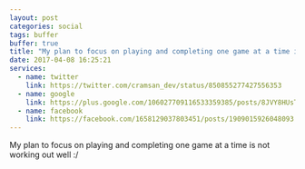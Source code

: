 ```yaml
---
layout: post
categories: social
tags: buffer
buffer: true
title: "My plan to focus on playing and completing one game at a time is not working out well :/"
date: 2017-04-08 16:25:21
services: 
  - name: twitter
    link: https://twitter.com/cramsan_dev/status/850855277427556353
  - name: google
    link: https://plus.google.com/106027709116533359385/posts/8JVY8HUsTg7
  - name: facebook
    link: https://facebook.com/1658129037803451/posts/1909015926048093
---
```

My plan to focus on playing and completing one game at a time is not working out well :/
